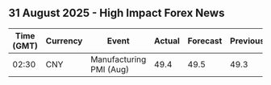 ## 31 August 2025 - High Impact Forex News

| Time (GMT) | Currency | Event | Actual | Forecast | Previous |
|------|----------|-------|--------|----------|----------|
| 02:30 | CNY | Manufacturing PMI (Aug) | 49.4 | 49.5 | 49.3 |
